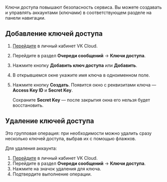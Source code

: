 Ключи доступа повышают безопасность сервиса. Вы можете создавать и управлять аккаунтами (ключами) в соответствующем разделе на панели навигации.

## Добавление ключей доступа

1. [Перейдите](https://mcs.mail.ru/app/) в личный кабинет VK Cloud.
1. Перейдите в раздел **Очереди сообщений** → **Ключи доступа**.
1. Нажмите кнопку **Добавить ключ доступа** или **Добавить**.
1. В открывшемся окне укажите имя ключа в одноименном поле.
1. Нажмите кнопку **Создать**. Появится окно с реквизитами ключа — **Access Key ID** и **Secret Key**.

    <warn>

    Сохраните **Secret Key** — после закрытия окна его нельзя будет восстановить.

    </warn>

## Удаление ключей доступа

Это групповая операция: при необходимости можно удалить сразу несколько ключей доступа, выбрав их с помощью флажков.

Для удаления аккаунта:

1. [Перейдите](https://mcs.mail.ru/app/) в личный кабинет VK Cloud.
1. Перейдите в раздел **Очереди сообщений** → **Ключи доступа**.
1. Нажмите на значок удаления для ключа.
1. Подтвердите выполнение операции.
